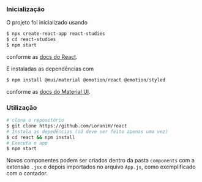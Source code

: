### Inicialização

O projeto foi inicializado usando

```sh
$ npx create-react-app react-studies
$ cd react-studies
$ npm start
```

conforme as [docs do React](https://reactjs.org/docs/create-a-new-react-app.html).

E instaladas as dependências com

```sh
$ npm install @mui/material @emotion/react @emotion/styled
```

conforme as [docs do Material UI](https://mui.com/getting-started/installation/).

### Utilização

```sh
# clona o repositório
$ git clone https://github.com/LoraniH/react
# Instala as depedëncias (só deve ser feito apenas uma vez)
$ cd react && npm install
# Executa o app
$ npm start
```

Novos componentes podem ser criados dentro da pasta `components` com a extensão `.jsx` e depois importados no arquivo `App.js`, como exemplificado com o contador.
